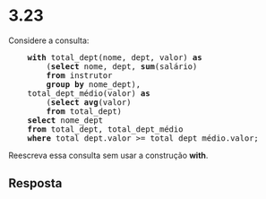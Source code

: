 # 3.23

Considere a consulta:

<pre>
    <b>with</b> total_dept(nome, dept, valor) <b>as</b>
        (<b>select</b> nome, dept, <b>sum</b>(salário)
        <b>from</b> instrutor
        <b>group by</b> nome_dept),
    total_dept_médio(valor) <b>as</b>
        (<b>select avg</b>(valor)
        <b>from</b> total_dept)
    <b>select</b> nome_dept
    <b>from</b> total_dept, total_dept_médio
    <b>where</b> total_dept.valor >= total_dept_médio.valor;
</pre>

Reescreva essa consulta sem usar a construção **with**.

## Resposta
